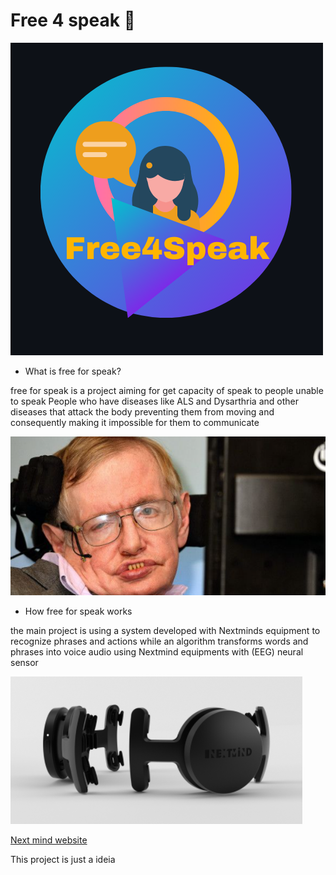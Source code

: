 # Free 4 speak 💬

![Stephen hawking astrophysicist](https://github.com/LyeZinho/free4speak/blob/main/src/images/Free4SpeakTEXT.png)


- What is free for speak?


free for speak is a project aiming for get capacity of speak
to people unable to speak
People who have diseases like ALS and Dysarthria and other 
diseases that attack the body preventing them from moving and 
consequently making it impossible for them to communicate


![Stephen hawking astrophysicist](https://github.com/LyeZinho/free4speak/blob/main/src/images/stephenhawking.png)

- How free for speak works 


the main project is using a system developed with Nextminds equipment
to recognize phrases and actions while an algorithm transforms words and phrases into voice audio
using Nextmind equipments with (EEG) neural sensor 

![Nextmind](https://github.com/LyeZinho/free4speak/blob/main/src/images/nextminds.png)


[Next mind website](https://www.next-mind.com)


This project is just a ideia
